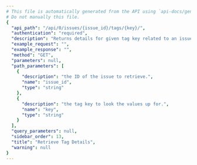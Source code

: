 ```yaml
---
# This file is automatically generated from the API using `api-docs/generate.py`
# Do not manually this file.
{
  "api_path": "/api/0/issues/{issue_id}/tags/{key}/", 
  "authentication": "required", 
  "description": "Returns details for given tag key related to an issue.", 
  "example_request": "", 
  "example_response": "", 
  "method": "GET", 
  "parameters": null, 
  "path_parameters": [
    {
      "description": "the ID of the issue to retrieve.", 
      "name": "issue_id", 
      "type": "string"
    }, 
    {
      "description": "the tag key to look the values up for.", 
      "name": "key", 
      "type": "string"
    }
  ], 
  "query_parameters": null, 
  "sidebar_order": 13, 
  "title": "Retrieve Tag Details", 
  "warning": null
}
---
```

